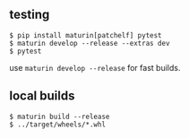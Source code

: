 ## testing

```console
$ pip install maturin[patchelf] pytest
$ maturin develop --release --extras dev
$ pytest
```

use `maturin develop --release` for fast builds.

## local builds

```console
$ maturin build --release
$ ../target/wheels/*.whl
```
